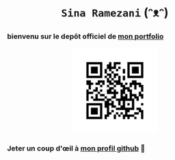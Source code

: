# <p align="center"> ```Sina Ramezani``` (ᵔᴥᵔ) </p>

 ### bienvenu sur le depôt officiel de [mon portfolio](https://sina-glitch.github.io/Portfolio-de-Sina/)

 <p align="center"> <img src="https://github.com/ay-belbachir/ay-belbachir/blob/main/spotify-now/chart.png" width="200" height="whatever"> </p>



### Jeter un coup d'œil à [mon profil github](https://github.com/Sina-glitch) :eyes: